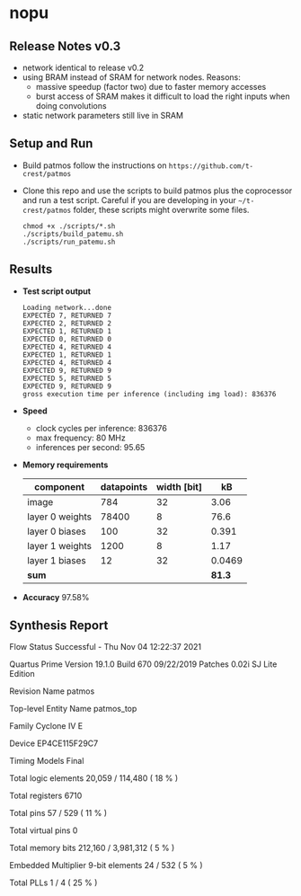 # nopu

## Release Notes v0.3

- network identical to release v0.2
- using BRAM instead of SRAM for network nodes. Reasons:
    - massive speedup (factor two) due to faster memory accesses
    - burst access of SRAM makes it difficult to load the right inputs when doing convolutions
- static network parameters still live in SRAM

## Setup and Run

- Build patmos
follow the instructions on `https://github.com/t-crest/patmos`

- Clone this repo and use the scripts to build patmos plus the coprocessor and run a test script.
  Careful if you are developing in your `~/t-crest/patmos` folder, these scripts might overwrite some files. 
    ```
    chmod +x ./scripts/*.sh
    ./scripts/build_patemu.sh
    ./scripts/run_patemu.sh
    ```

## Results

- **Test script output**
    ```
    Loading network...done
    EXPECTED 7, RETURNED 7
    EXPECTED 2, RETURNED 2
    EXPECTED 1, RETURNED 1
    EXPECTED 0, RETURNED 0
    EXPECTED 4, RETURNED 4
    EXPECTED 1, RETURNED 1
    EXPECTED 4, RETURNED 4
    EXPECTED 9, RETURNED 9
    EXPECTED 5, RETURNED 5
    EXPECTED 9, RETURNED 9
    gross execution time per inference (including img load): 836376
    ```
- **Speed**
    - clock cycles per inference: 836376
    - max frequency: 80 MHz
    - inferences per second: 95.65

- **Memory requirements**

    | component         | datapoints     | width [bit] | kB |
    |--------------|-----------|------------| --- |
    | image | 784      | 32        | 3.06
    | layer 0 weights      | 78400  | 8       | 76.6
    | layer 0 biases      | 100  | 32       | 0.391
    | layer 1 weights      | 1200  | 8       | 1.17
    | layer 1 biases      | 12  | 32       | 0.0469
    | **sum** | | | **81.3**

- **Accuracy**
97.58%

## Synthesis Report

Flow Status	Successful - Thu Nov 04 12:22:37 2021

Quartus Prime Version	19.1.0 Build 670 09/22/2019 Patches 0.02i SJ Lite Edition

Revision Name	patmos

Top-level Entity Name	patmos_top

Family	Cyclone IV E

Device	EP4CE115F29C7

Timing Models	Final

Total logic elements	20,059 / 114,480 ( 18 % )

Total registers	6710

Total pins	57 / 529 ( 11 % )

Total virtual pins	0

Total memory bits	212,160 / 3,981,312 ( 5 % )

Embedded Multiplier 9-bit elements	24 / 532 ( 5 % )

Total PLLs	1 / 4 ( 25 % )